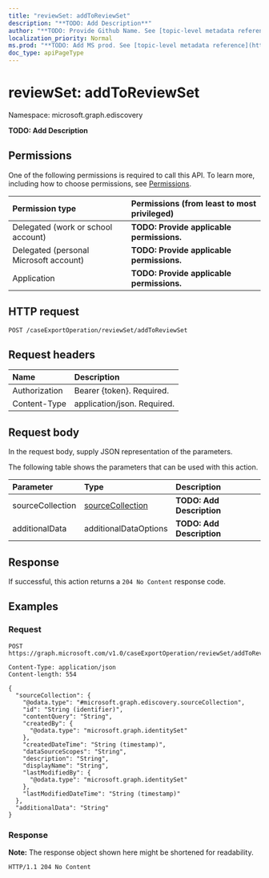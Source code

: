 ```yaml
---
title: "reviewSet: addToReviewSet"
description: "**TODO: Add Description**"
author: "**TODO: Provide Github Name. See [topic-level metadata reference](https://msgo.azurewebsites.net/add/document/guidelines/metadata.html#topic-level-metadata)**"
localization_priority: Normal
ms.prod: "**TODO: Add MS prod. See [topic-level metadata reference](https://msgo.azurewebsites.net/add/document/guidelines/metadata.html#topic-level-metadata)**"
doc_type: apiPageType
---
```


# reviewSet: addToReviewSet
Namespace: microsoft.graph.ediscovery



**TODO: Add Description**

## Permissions
One of the following permissions is required to call this API. To learn more, including how to choose permissions, see [Permissions](/graph/permissions-reference).

|Permission type|Permissions (from least to most privileged)|
|:---|:---|
|Delegated (work or school account)|**TODO: Provide applicable permissions.**|
|Delegated (personal Microsoft account)|**TODO: Provide applicable permissions.**|
|Application|**TODO: Provide applicable permissions.**|

## HTTP request

<!-- {
  "blockType": "ignored"
}
-->
``` http
POST /caseExportOperation/reviewSet/addToReviewSet
```

## Request headers
|Name|Description|
|:---|:---|
|Authorization|Bearer {token}. Required.|
|Content-Type|application/json. Required.|

## Request body
In the request body, supply JSON representation of the parameters.

The following table shows the parameters that can be used with this action.

|Parameter|Type|Description|
|:---|:---|:---|
|sourceCollection|[sourceCollection](../resources/ediscovery-sourcecollection.md)|**TODO: Add Description**|
|additionalData|additionalDataOptions|**TODO: Add Description**|



## Response

If successful, this action returns a `204 No Content` response code.

## Examples

### Request
<!-- {
  "blockType": "request",
  "name": "reviewset_addtoreviewset"
}
-->
``` http
POST https://graph.microsoft.com/v1.0/caseExportOperation/reviewSet/addToReviewSet

Content-Type: application/json
Content-length: 554

{
  "sourceCollection": {
    "@odata.type": "#microsoft.graph.ediscovery.sourceCollection",
    "id": "String (identifier)",
    "contentQuery": "String",
    "createdBy": {
      "@odata.type": "microsoft.graph.identitySet"
    },
    "createdDateTime": "String (timestamp)",
    "dataSourceScopes": "String",
    "description": "String",
    "displayName": "String",
    "lastModifiedBy": {
      "@odata.type": "microsoft.graph.identitySet"
    },
    "lastModifiedDateTime": "String (timestamp)"
  },
  "additionalData": "String"
}
```


### Response
**Note:** The response object shown here might be shortened for readability.
<!-- {
  "blockType": "response",
  "truncated": true
}
-->
``` http
HTTP/1.1 204 No Content
```


